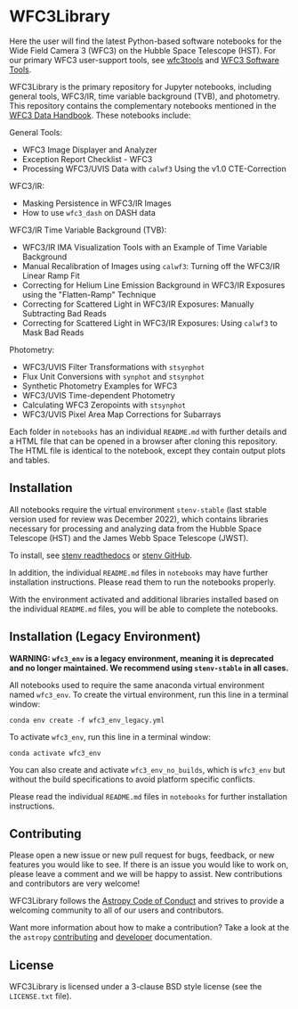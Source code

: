 WFC3Library
===========

Here the user will find the latest Python-based software notebooks for the Wide
Field Camera 3 (WFC3) on the Hubble Space Telescope (HST). For our primary WFC3
user-support tools, see [wfc3tools](https://github.com/spacetelescope/wfc3tools) and 
[WFC3 Software Tools](https://www.stsci.edu/hst/instrumentation/wfc3/software-tools).

WFC3Library is the primary repository for Jupyter notebooks, including general tools, 
WFC3/IR, time variable background (TVB), and photometry. This repository contains the 
complementary notebooks mentioned in the [WFC3 Data Handbook](https://hst-docs.stsci.edu/wfc3dhb). 
These notebooks include:

General Tools:
- WFC3 Image Displayer and Analyzer
- Exception Report Checklist - WFC3
- Processing WFC3/UVIS Data with `calwf3` Using the v1.0 CTE-Correction

WFC3/IR:
- Masking Persistence in WFC3/IR Images
- How to use `wfc3_dash` on DASH data

WFC3/IR Time Variable Background (TVB):
- WFC3/IR IMA Visualization Tools with an Example of Time Variable Background
- Manual Recalibration of Images using `calwf3`: Turning off the WFC3/IR Linear Ramp Fit
- Correcting for Helium Line Emission Background in WFC3/IR Exposures using the "Flatten-Ramp" Technique
- Correcting for Scattered Light in WFC3/IR Exposures: Manually Subtracting Bad Reads
- Correcting for Scattered Light in WFC3/IR Exposures: Using `calwf3` to Mask Bad Reads

Photometry:
- WFC3/UVIS Filter Transformations with `stsynphot`
- Flux Unit Conversions with `synphot` and `stsynphot`
- Synthetic Photometry Examples for WFC3
- WFC3/UVIS Time-dependent Photometry
- Calculating WFC3 Zeropoints with `stsynphot`
- WFC3/UVIS Pixel Area Map Corrections for Subarrays

Each folder in `notebooks` has an individual `README.md` with further 
details and a HTML file that can be opened in a browser after cloning this 
repository. The HTML file is identical to the notebook, except they contain 
output plots and tables.

Installation
------------

All notebooks require the virtual environment `stenv-stable` (last stable 
version used for review was December 2022), which contains libraries necessary
for processing and analyzing data from the Hubble Space Telescope (HST) and the
James Webb Space Telescope (JWST).

To install, see [stenv readthedocs](https://stenv.readthedocs.io/en/latest/)
or [stenv GitHub](https://github.com/spacetelescope/stenv). 

In addition, the individual `README.md` files in `notebooks` may have 
further installation instructions. Please read them to run the notebooks 
properly.

With the environment activated and additional libraries installed based on the
individual `README.md` files, you will be able to complete the notebooks.

Installation (Legacy Environment)
---------------------------------

**WARNING: `wfc3_env` is a legacy environment, meaning it is deprecated**
**and no longer maintained. We recommend using `stenv-stable` in all cases.**

All notebooks used to require the same anaconda virtual environment named 
`wfc3_env`. To create the virtual environment, run this line in a terminal 
window:

    conda env create -f wfc3_env_legacy.yml

To activate `wfc3_env`, run this line in a terminal window:

    conda activate wfc3_env

You can also create and activate `wfc3_env_no_builds`, which is `wfc3_env` 
but without the build specifications to avoid platform specific conflicts.

Please read the individual `README.md` files in `notebooks` for further 
installation instructions.

Contributing
------------

Please open a new issue or new pull request for bugs, feedback, or new features
you would like to see. If there is an issue you would like to work on, please
leave a comment and we will be happy to assist. New contributions and
contributors are very welcome!

WFC3Library follows the 
[Astropy Code of Conduct](https://www.astropy.org/code_of_conduct.html)
and strives to provide a welcoming community to all of our users and 
contributors.

Want more information about how to make a contribution?  Take a look at
the the `astropy` 
[contributing](https://www.astropy.org/contribute.html)
and [developer](https://docs.astropy.org/en/stable/index.html#developer-documentation) 
documentation.


License
-------

WFC3Library is licensed under a 3-clause BSD style license (see the `LICENSE.txt` file).
